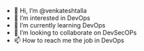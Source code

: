 - 👋 Hi, I’m @venkateshtalla
- 👀 I’m interested in DevOps
- 🌱 I’m currently learning DevOps
- 💞️ I’m looking to collaborate on DevSecOPs
- 📫 How to reach me the job in DevOps

<!---
venkateshtalla/venkateshtalla is a ✨ special ✨ repository because its `README.md` (this file) appears on your GitHub profile.
You can click the Preview link to take a look at your changes.
--->
